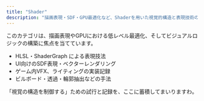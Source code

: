```yaml
---
title: "Shader"
description: "描画表現・SDF・GPU最適化など、Shaderを用いた視覚的構造と表現技術の記録です。"
---
```


このカテゴリは、描画表現やGPUにおける低レベル最適化、そしてビジュアルロジックの構築に焦点を当てています。

- HLSL・ShaderGraph による表現技法
- UI向けのSDF表現・ベクターレンダリング
- ゲーム内VFX、ライティングの実装記録
- ビルボード・透過・輪郭抽出などの手法

「視覚の構造を制御する」ための試行と記録を、ここに蓄積してまいりますわ。